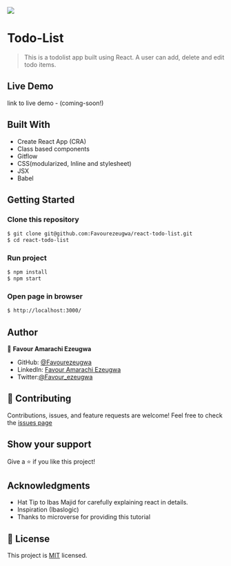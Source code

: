 ![](https://img.shields.io/badge/Microverse-blueviolet)

# Todo-List

> This is a todolist app built using React. A user can add, delete and edit todo items.

## Live Demo

link to live demo - (coming-soon!)

## Built With

- Create React App (CRA)
- Class based components
- Gitflow
- CSS(modularized, Inline and stylesheet)
- JSX
- Babel

## Getting Started

### Clone this repository

```bash
$ git clone git@github.com:Favourezeugwa/react-todo-list.git
$ cd react-todo-list
```

### Run project

```bash
$ npm install
$ npm start
```

### Open page in browser

```bash
$ http://localhost:3000/
```

## Author

👤 **Favour Amarachi Ezeugwa**

- GitHub: [@Favourezeugwa](https://github.com/Favourezeugwa)
- LinkedIn: [Favour Amarachi Ezeugwa](https://www.linkedin.com/in/favour-amarachi-ezeugwa-a5bb31149/)
- Twitter:[@Favour_ezeugwa](https://twitter.com/Favour_ezeugwa)

## 🤝 Contributing

Contributions, issues, and feature requests are welcome!
Feel free to check the [issues page](https://github.com/Favourezeugwa/math-magicians/issues)

## Show your support

Give a ⭐️ if you like this project!

## Acknowledgments

- Hat Tip to Ibas Majid for carefully explaining react in details.
- Inspiration (Ibaslogic)
- Thanks to microverse for providing this tutorial

## 📝 License

This project is [MIT](./MIT.md) licensed.
